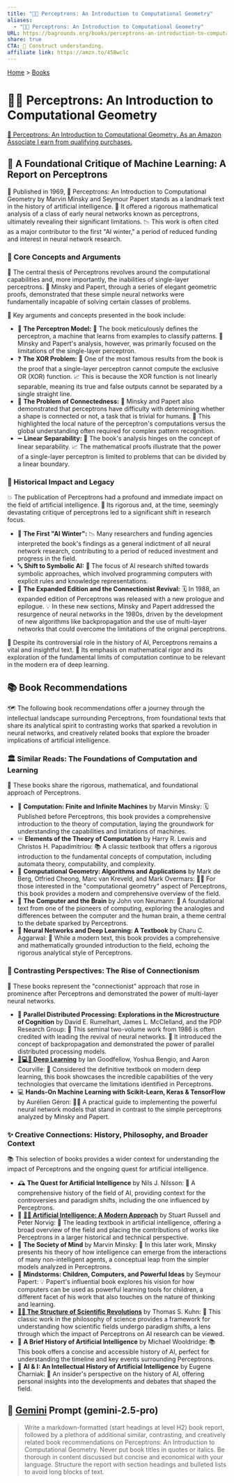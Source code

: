 ```yaml
---
title: "🤖📐 Perceptrons: An Introduction to Computational Geometry"
aliases:
  - "🤖📐 Perceptrons: An Introduction to Computational Geometry"
URL: https://bagrounds.org/books/perceptrons-an-introduction-to-computational-geometry
share: true
CTA: 📐 Construct understanding.
affiliate link: https://amzn.to/45Bwclc
---
```

[Home](../index.md) > [Books](./index.md)  
# 🤖📐 Perceptrons: An Introduction to Computational Geometry  
[🛒 Perceptrons: An Introduction to Computational Geometry. As an Amazon Associate I earn from qualifying purchases.](https://amzn.to/45Bwclc)  
  
## 🤖 A Foundational Critique of Machine Learning: A Report on Perceptrons  
  
📅 Published in 1969, 🧠 Perceptrons: An Introduction to Computational Geometry by Marvin Minsky and Seymour Papert stands as a landmark text in the history of artificial intelligence. 📐 It offered a rigorous mathematical analysis of a class of early neural networks known as perceptrons, ultimately revealing their significant limitations. 📉 This work is often cited as a major contributor to the first "AI winter," a period of reduced funding and interest in neural network research.  
  
### 🧠 Core Concepts and Arguments  
  
 🔑 The central thesis of Perceptrons revolves around the computational capabilities and, more importantly, the inabilities of single-layer perceptrons. 📐 Minsky and Papert, through a series of elegant geometric proofs, demonstrated that these simple neural networks were fundamentally incapable of solving certain classes of problems.  
  
📝 Key arguments and concepts presented in the book include:  
  
* 🧠 **The Perceptron Model:** 🤖 The book meticulously defines the perceptron, a machine that learns from examples to classify patterns. 🔬 Minsky and Papert's analysis, however, was primarily focused on the limitations of the single-layer perceptron.  
* ❓ **The XOR Problem:** 🤯 One of the most famous results from the book is the proof that a single-layer perceptron cannot compute the exclusive OR (XOR) function. 📈 This is because the XOR function is not linearly separable, meaning its true and false outputs cannot be separated by a single straight line.  
* 🔗 **The Problem of Connectedness:** 🤔 Minsky and Papert also demonstrated that perceptrons have difficulty with determining whether a shape is connected or not, a task that is trivial for humans. 📍 This highlighted the local nature of the perceptron's computations versus the global understanding often required for complex pattern recognition.  
* ➖ **Linear Separability:** 📐 The book's analysis hinges on the concept of linear separability. 📈 The mathematical proofs illustrate that the power of a single-layer perceptron is limited to problems that can be divided by a linear boundary.  
  
### 📜 Historical Impact and Legacy  
  
💥 The publication of Perceptrons had a profound and immediate impact on the field of artificial intelligence. 🔬 Its rigorous and, at the time, seemingly devastating critique of perceptrons led to a significant shift in research focus.  
  
* 🥶 **The First "AI Winter":** 📉 Many researchers and funding agencies interpreted the book's findings as a general indictment of all neural network research, contributing to a period of reduced investment and progress in the field.  
* 🔤 **Shift to Symbolic AI:** 🤖 The focus of AI research shifted towards symbolic approaches, which involved programming computers with explicit rules and knowledge representations.  
* 🚀 **The Expanded Edition and the Connectionist Revival:** 🗓️ In 1988, an expanded edition of Perceptrons was released with a new prologue and epilogue. 💡 In these new sections, Minsky and Papert addressed the resurgence of neural networks in the 1980s, driven by the development of new algorithms like backpropagation and the use of multi-layer networks that could overcome the limitations of the original perceptrons.  
  
🌟 Despite its controversial role in the history of AI, Perceptrons remains a vital and insightful text. 🎯 Its emphasis on mathematical rigor and its exploration of the fundamental limits of computation continue to be relevant in the modern era of deep learning.  
  
## 📚 Book Recommendations  
  
🗺️ The following book recommendations offer a journey through the intellectual landscape surrounding Perceptrons, from foundational texts that share its analytical spirit to contrasting works that sparked a revolution in neural networks, and creatively related books that explore the broader implications of artificial intelligence.  
  
### 🏛️ Similar Reads: The Foundations of Computation and Learning  
  
📖 These books share the rigorous, mathematical, and foundational approach of Perceptrons.  
  
* 🧠 **Computation: Finite and Infinite Machines** by Marvin Minsky: 🗓️ Published before Perceptrons, this book provides a comprehensive introduction to the theory of computation, laying the groundwork for understanding the capabilities and limitations of machines.  
* ♾️ **Elements of the Theory of Computation** by Harry R. Lewis and Christos H. Papadimitriou: 📚 A classic textbook that offers a rigorous introduction to the fundamental concepts of computation, including automata theory, computability, and complexity.  
* 📐 **Computational Geometry: Algorithms and Applications** by Mark de Berg, Otfried Cheong, Marc van Kreveld, and Mark Overmars: 🧑‍💻 For those interested in the "computational geometry" aspect of Perceptrons, this book provides a modern and comprehensive overview of the field.  
* 🧠 **The Computer and the Brain** by John von Neumann: 🤖 A foundational text from one of the pioneers of computing, exploring the analogies and differences between the computer and the human brain, a theme central to the debate sparked by Perceptrons.  
* 🤖 **Neural Networks and Deep Learning: A Textbook** by Charu C. Aggarwal: 📖 While a modern text, this book provides a comprehensive and mathematically grounded introduction to the field, echoing the rigorous analytical style of Perceptrons.  
  
### 🔄 Contrasting Perspectives: The Rise of Connectionism  
  
📖 These books represent the "connectionist" approach that rose in prominence after Perceptrons and demonstrated the power of multi-layer neural networks.  
  
* 🤝 **Parallel Distributed Processing: Explorations in the Microstructure of Cognition** by David E. Rumelhart, James L. McClelland, and the PDP Research Group: 🚀 This seminal two-volume work from 1986 is often credited with leading the revival of neural networks. 🔄 It introduced the concept of backpropagation and demonstrated the power of parallel distributed processing models.  
* **[🧠💻🤖 Deep Learning](./deep-learning.md)** by Ian Goodfellow, Yoshua Bengio, and Aaron Courville: 🥇 Considered the definitive textbook on modern deep learning, this book showcases the incredible capabilities of the very technologies that overcame the limitations identified in Perceptrons.  
* 💻 **Hands-On Machine Learning with Scikit-Learn, Keras & TensorFlow** by Aurélien Géron: 👨‍💻 A practical guide to implementing the powerful neural network models that stand in contrast to the simple perceptrons analyzed by Minsky and Papert.  
  
### ✨ Creative Connections: History, Philosophy, and Broader Context  
  
📚 This selection of books provides a wider context for understanding the impact of Perceptrons and the ongoing quest for artificial intelligence.  
  
* 🕰️ **The Quest for Artificial Intelligence** by Nils J. Nilsson: 🤖 A comprehensive history of the field of AI, providing context for the controversies and paradigm shifts, including the one influenced by Perceptrons.  
* 🤖 **[🤖🧠 Artificial Intelligence: A Modern Approach](./artificial-intelligence-a-modern-approach.md)** by Stuart Russell and Peter Norvig: 🥇 The leading textbook in artificial intelligence, offering a broad overview of the field and placing the contributions of works like Perceptrons in a larger historical and technical perspective.  
* 🧠 **The Society of Mind** by Marvin Minsky: 🤔 In this later work, Minsky presents his theory of how intelligence can emerge from the interactions of many non-intelligent agents, a conceptual leap from the simpler models analyzed in Perceptrons.  
* 🍎 **Mindstorms: Children, Computers, and Powerful Ideas** by Seymour Papert: 💡 Papert's influential book explores his vision for how computers can be used as powerful learning tools for children, a different facet of his work that also touches on the nature of thinking and learning.  
* **[🔬🔄 The Structure of Scientific Revolutions](./the-structure-of-scientific-revolutions.md)** by Thomas S. Kuhn: 📖 This classic work in the philosophy of science provides a framework for understanding how scientific fields undergo paradigm shifts, a lens through which the impact of Perceptrons on AI research can be viewed.  
* 🤖 **A Brief History of Artificial Intelligence** by Michael Wooldridge: 📚 This book offers a concise and accessible history of AI, perfect for understanding the timeline and key events surrounding Perceptrons.  
* 🤖 **AI & I: An Intellectual History of Artificial Intelligence** by Eugene Charniak: 🧐 An insider's perspective on the history of AI, offering personal insights into the developments and debates that shaped the field.  
  
## 💬 [Gemini](../software/gemini.md) Prompt (gemini-2.5-pro)  
> Write a markdown-formatted (start headings at level H2) book report, followed by a plethora of additional similar, contrasting, and creatively related book recommendations on Perceptrons: An Introduction to Computational Geometry. Never put book titles in quotes or italics. Be thorough in content discussed but concise and economical with your language. Structure the report with section headings and bulleted lists to avoid long blocks of text.